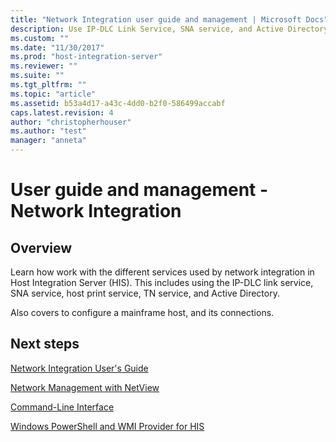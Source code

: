 ```yaml
---
title: "Network Integration user guide and management | Microsoft Docs"
description: Use IP-DLC Link Service, SNA service, and Active Directory to administer your environment. Also covers using NetView to manage the network, and includes command line and Windows PowerShell tools - Host Integration Server (HIS)
ms.custom: ""
ms.date: "11/30/2017"
ms.prod: "host-integration-server"
ms.reviewer: ""
ms.suite: ""
ms.tgt_pltfrm: ""
ms.topic: "article"
ms.assetid: b53a4d17-a43c-4dd0-b2f0-586499accabf
caps.latest.revision: 4
author: "christopherhouser"
ms.author: "test"
manager: "anneta"
---
```

# User guide and management - Network Integration

## Overview

Learn how work with the different services used by network integration in Host Integration Server (HIS). This includes using the IP-DLC link service, SNA service, host print service, TN service, and Active Directory.

Also covers to configure a mainframe host, and its connections.  

## Next steps
 [Network Integration User's Guide](../core/network-integration-user-s-guide2.md)  
  
 [Network Management with NetView](../core/network-management-with-netview1.md)  
  
 [Command-Line Interface](../core/command-line-interface2.md)  
  
 [Windows PowerShell and WMI Provider for HIS](../core/windows-powershell-and-wmi-provider-for-his2.md)